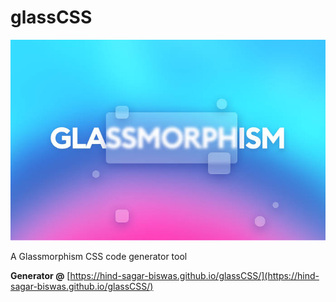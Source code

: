 # glassCSS

![Glassmorphism](glassmorphism.jpeg)

A Glassmorphism CSS code generator tool

**Generator @** [https://hind-sagar-biswas.github.io/glassCSS/](https://hind-sagar-biswas.github.io/glassCSS/)
